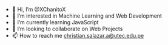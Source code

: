 - 👋 Hi, I’m @XChanitoX
- 👀 I’m interested in Machine Learning and Web Development
- 🌱 I’m currently learning JavaScript
- 💞️ I’m looking to collaborate on Web Projects
- 📫 How to reach me christian.salazar.a@utec.edu.pe

<!---
XChanitoX/XChanitoX is a ✨ special ✨ repository because its `README.md` (this file) appears on your GitHub profile.
You can click the Preview link to take a look at your changes.
--->
